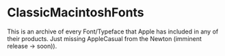 # ClassicMacintoshFonts
This is an archive of every Font/Typeface that Apple has included in any of their products. Just missing AppleCasual from the Newton (imminent release -> soon)). 
